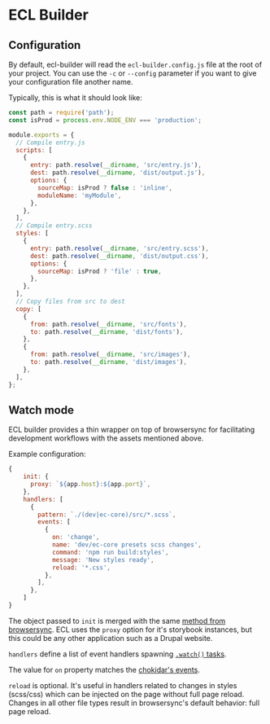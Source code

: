 # ECL Builder

## Configuration

By default, ecl-builder will read the `ecl-builder.config.js` file at the root
of your project. You can use the `-c` or `--config` parameter if you want to
give your configuration file another name.

Typically, this is what it should look like:

```js
const path = require('path');
const isProd = process.env.NODE_ENV === 'production';

module.exports = {
  // Compile entry.js
  scripts: [
    {
      entry: path.resolve(__dirname, 'src/entry.js'),
      dest: path.resolve(__dirname, 'dist/output.js'),
      options: {
        sourceMap: isProd ? false : 'inline',
        moduleName: 'myModule',
      },
    },
  ],
  // Compile entry.scss
  styles: [
    {
      entry: path.resolve(__dirname, 'src/entry.scss'),
      dest: path.resolve(__dirname, 'dist/output.css'),
      options: {
        sourceMap: isProd ? 'file' : true,
      },
    },
  ],
  // Copy files from src to dest
  copy: [
    {
      from: path.resolve(__dirname, 'src/fonts'),
      to: path.resolve(__dirname, 'dist/fonts'),
    },
    {
      from: path.resolve(__dirname, 'src/images'),
      to: path.resolve(__dirname, 'dist/images'),
    },
  ],
};
```

## Watch mode

ECL builder provides a thin wrapper on top of browsersync for facilitating development workflows with the assets mentioned above.

Example configuration:

```javascript
{
    init: {
      proxy: `${app.host}:${app.port}`,
    },
    handlers: [
      {
        pattern: `./(dev|ec-core)/src/*.scss`,
        events: [
          {
            on: 'change',
            name: 'dev/ec-core presets scss changes',
            command: 'npm run build:styles',
            message: 'New styles ready',
            reload: '*.css',
          },
        ],
      },
    ]
}
```

The object passed to `init` is merged with the same [method from browsersync](https://browsersync.io/docs/api#api-init). ECL uses the `proxy` option for it's storybook instances, but this could be any other application such as a Drupal website.

`handlers` define a list of event handlers spawning [`.watch()` tasks](https://browsersync.io/docs/api#api-watch).

The value for `on` property matches the [chokidar's events](https://github.com/paulmillr/chokidar#getting-started).

`reload` is optional. It's useful in handlers related to changes in styles (scss/css) which can be injected on the page without full page reload. Changes in all other file types result in browsersync's default behavior: full page reload.
